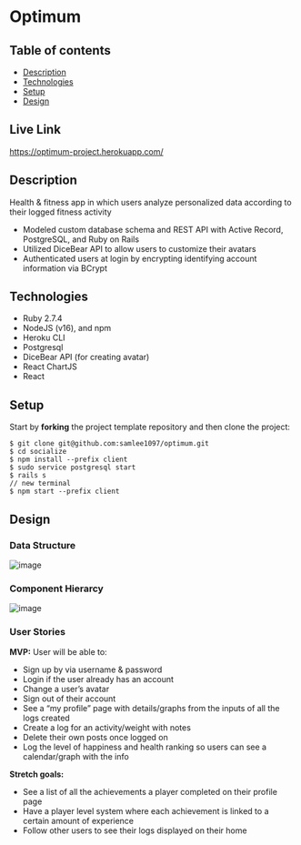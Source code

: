 # Optimum

## Table of contents
* [Description](#general-info)
* [Technologies](#technologies)
* [Setup](#setup)
* [Design](#design)

<a name="live-link"/>

## Live Link

https://optimum-project.herokuapp.com/

<a name="general-info"/>

## Description

Health & fitness app in which users analyze personalized data according to their logged fitness activity 

* Modeled custom database schema and REST API with Active Record, PostgreSQL, and Ruby on Rails
* Utilized DiceBear API to allow users to customize their avatars
* Authenticated users at login by encrypting identifying account information via BCrypt

<a name="technologies"/>

## Technologies

- Ruby 2.7.4
- NodeJS (v16), and npm
- Heroku CLI
- Postgresql
- DiceBear API (for creating avatar)
- React ChartJS
- React

<a name="setup"/>

## Setup

Start by **forking** the project template repository and then clone the project:

```console
$ git clone git@github.com:samlee1097/optimum.git
$ cd socialize
$ npm install --prefix client
$ sudo service postgresql start
$ rails s
// new terminal
$ npm start --prefix client
```

## Design

<a name="design"/>

### Data Structure

![image](https://user-images.githubusercontent.com/87099910/146803758-403c8613-5465-4614-b26b-b6554b1554a0.png)

### Component Hierarcy

![image](https://user-images.githubusercontent.com/87099910/146804057-655d4ee9-627b-42aa-a04c-2312c665fc5c.png)

### User Stories

**MVP:**
User will be able to:
* Sign up by via username & password
* Login if the user already has an account
* Change a user’s avatar
* Sign out of their account
* See a “my profile” page with details/graphs from the inputs of all the logs created
* Create a log for an activity/weight with notes
* Delete their own posts once logged on
* Log the level of happiness and health ranking so users can see a calendar/graph with the info


**Stretch goals:**
* See a list of all the achievements a player completed on their profile page
* Have a player level system where each achievement is linked to a certain amount of experience
* Follow other users to see their logs displayed on their home 


